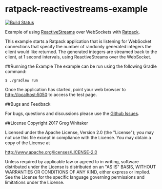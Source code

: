 ratpack-reactivestreams-example
===
[![Build Status](https://travis-ci.org/gregwhitaker/ratpack-reactivestreams-example.svg?branch=master)](https://travis-ci.org/gregwhitaker/ratpack-reactivestreams-example)

Example of using [ReactiveStreams](http://www.reactive-streams.org/) over WebSockets with [Ratpack](https://ratpack.io/).

This example starts a Ratpack application that is listening for WebSocket connections that specify the number of randomly 
generated integers the client would like returned.  The generated integers are streamed back to the client, at 1 second 
intervals, using ReactiveStreams over the WebSocket.

##Running the Example
The example can be run using the following Gradle command:

    $ ./gradlew run

Once the application has started, point your web browser to [http://localhost:5050](http://localhost:5050) to access the test page.

##Bugs and Feedback

For bugs, questions and discussions please use the [Github Issues](https://github.com/gregwhitaker/ratpack-reactivestreams-example/issues).

##License
Copyright 2017 Greg Whitaker

Licensed under the Apache License, Version 2.0 (the "License"); you may not use this file except in compliance with the License. You may obtain a copy of the License at

http://www.apache.org/licenses/LICENSE-2.0

Unless required by applicable law or agreed to in writing, software distributed under the License is distributed on an "AS IS" BASIS, WITHOUT WARRANTIES OR CONDITIONS OF ANY KIND, either express or implied. See the License for the specific language governing permissions and limitations under the License.
